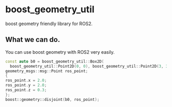# boost_geometry_util

boost geometry friendly library for ROS2.

## What we can do.

You can use boost geometry with ROS2 very easily.

```cpp
const auto b0 = boost_geometry_util::Box2D(
  boost_geometry_util::Point2D(0, 0), boost_geometry_util::Point2D(3, 3));
geometry_msgs::msg::Point ros_point;
{
ros_point.x = 2.0;
ros_point.y = 2.0;
ros_point.z = 0.3;
};
boost::geometry::disjoint(b0, ros_point);
```

